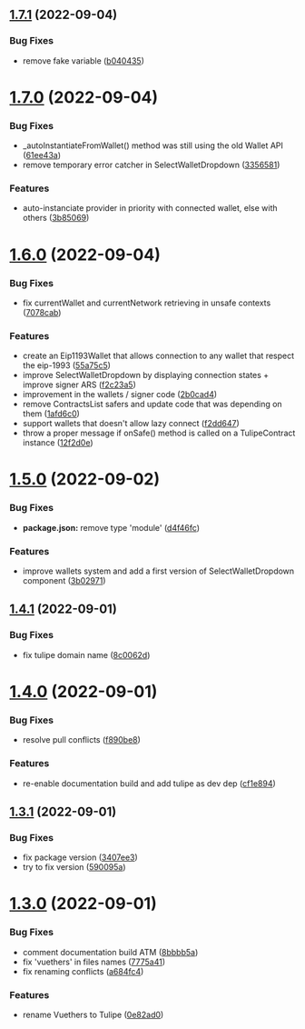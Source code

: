 ## [1.7.1](https://github.com/0Lilian/tulipe/compare/v1.7.0...v1.7.1) (2022-09-04)


### Bug Fixes

* remove fake variable ([b040435](https://github.com/0Lilian/tulipe/commit/b040435e8e75e70fbffbb1e09fda607a26550108))

# [1.7.0](https://github.com/0Lilian/tulipe/compare/v1.6.0...v1.7.0) (2022-09-04)


### Bug Fixes

* _autoInstantiateFromWallet() method was still using the old Wallet API ([61ee43a](https://github.com/0Lilian/tulipe/commit/61ee43a4bf4acec5830ec71c241e4ba4eb6d8d3a))
* remove temporary error catcher in SelectWalletDropdown ([3356581](https://github.com/0Lilian/tulipe/commit/33565817a557209f82c5c0817669af597ed76254))


### Features

* auto-instanciate provider in priority with connected wallet, else with others ([3b85069](https://github.com/0Lilian/tulipe/commit/3b85069135a7df553bb163015a7d98e5cd3566c2))

# [1.6.0](https://github.com/0Lilian/tulipe/compare/v1.5.0...v1.6.0) (2022-09-04)


### Bug Fixes

* fix currentWallet and currentNetwork retrieving in unsafe contexts ([7078cab](https://github.com/0Lilian/tulipe/commit/7078cab659473ffec05100027d83b41ecc2d553c))


### Features

* create an Eip1193Wallet that allows connection to any wallet that respect the eip-1993 ([55a75c5](https://github.com/0Lilian/tulipe/commit/55a75c50002356381d14dd01aa6d481c3943f722))
* improve SelectWalletDropdown by displaying connection states + improve signer ARS ([f2c23a5](https://github.com/0Lilian/tulipe/commit/f2c23a581e9a025b7ab7a74a20d117c299c01cc1))
* improvement in the wallets / signer code ([2b0cad4](https://github.com/0Lilian/tulipe/commit/2b0cad474da2180b762a39b1b0337639145a5920))
* remove ContractsList safers and update code that was depending on them ([1afd6c0](https://github.com/0Lilian/tulipe/commit/1afd6c0964273eb39146a9b8d8f46f4773f4e71b))
* support wallets that doesn't allow lazy connect ([f2dd647](https://github.com/0Lilian/tulipe/commit/f2dd6475104fa4999ffabecc15661e9f8ef263e7))
* throw a proper message if onSafe() method is called on a TulipeContract instance ([12f2d0e](https://github.com/0Lilian/tulipe/commit/12f2d0e542d37502acd25698699bd4189142277c))

# [1.5.0](https://github.com/0Lilian/tulipe/compare/v1.4.1...v1.5.0) (2022-09-02)


### Bug Fixes

* **package.json:** remove type 'module' ([d4f46fc](https://github.com/0Lilian/tulipe/commit/d4f46fc82b453d633bf5e8ee331a1bdf1e6f434b))


### Features

* improve wallets system and add a first version of SelectWalletDropdown component ([3b02971](https://github.com/0Lilian/tulipe/commit/3b02971a0aa5bbc36888445bd3ae9c0a04572ef0))

## [1.4.1](https://github.com/0Lilian/tulipe/compare/v1.4.0...v1.4.1) (2022-09-01)


### Bug Fixes

* fix tulipe domain name ([8c0062d](https://github.com/0Lilian/tulipe/commit/8c0062da3e72e353e7bd3a5dd64b2e516f8137e0))

# [1.4.0](https://github.com/0Lilian/tulipe/compare/v1.3.1...v1.4.0) (2022-09-01)


### Bug Fixes

* resolve pull conflicts ([f890be8](https://github.com/0Lilian/tulipe/commit/f890be8f1eb1c41bd556beab1c95e52d6299ab6f))


### Features

* re-enable documentation build and add tulipe as dev dep ([cf1e894](https://github.com/0Lilian/tulipe/commit/cf1e894e36b205de95c3974ba09f87ecf0a20760))

## [1.3.1](https://github.com/0Lilian/tulipe/compare/v1.3.0...v1.3.1) (2022-09-01)


### Bug Fixes

* fix package version ([3407ee3](https://github.com/0Lilian/tulipe/commit/3407ee3e5682dcb6afa04ba9503cea627fbae79e))
* try to fix version ([590095a](https://github.com/0Lilian/tulipe/commit/590095a6655ddbce4a08e45d00ad823f9edef00d))

# [1.3.0](https://github.com/0Lilian/tulipe/compare/v1.2.1...v1.3.0) (2022-09-01)


### Bug Fixes

* comment documentation build ATM ([8bbbb5a](https://github.com/0Lilian/tulipe/commit/8bbbb5a623a80f0cc794f7556a756926a49ade26))
* fix 'vuethers' in files names ([7775a41](https://github.com/0Lilian/tulipe/commit/7775a41dc90d020978e77f81ccb3545804c1c668))
* fix renaming conflicts ([a684fc4](https://github.com/0Lilian/tulipe/commit/a684fc4ae2b2b3d3380b07ed50c760a64154e9f5))


### Features

* rename Vuethers to Tulipe ([0e82ad0](https://github.com/0Lilian/tulipe/commit/0e82ad0ad711b11c50a61b73560d28bf1460d068))
